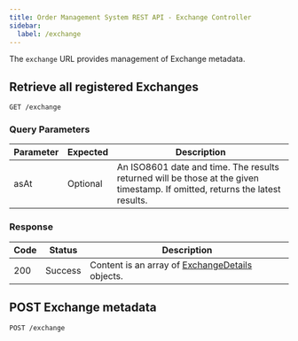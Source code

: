 ```yaml
---
title: Order Management System REST API - Exchange Controller
sidebar:
  label: /exchange
---
```


The `exchange` URL provides management of Exchange metadata.

## Retrieve all registered Exchanges

`GET /exchange`

### Query Parameters

| Parameter | Expected | Description |
|-----------|----------|-------------|
| asAt      | Optional | An ISO8601 date and time. The results returned will be those at the given timestamp. If omitted, returns the latest results. |

### Response

| Code | Status  | Description |
|------|---------|-------------|
| 200  | Success | Content is an array of [ExchangeDetails](../../proto/oms2/#exchangedetails) objects. |

## POST Exchange metadata

`POST /exchange`
